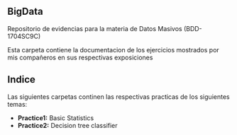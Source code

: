 ## BigData
Repositorio de evidencias para la materia de Datos Masivos (BDD-1704SC9C)

Esta carpeta contiene la documentacion de los ejercicios mostrados por mis compañeros en sus respectivas exposiciones

## Indice
Las siguientes carpetas continen las respectivas practicas de los siguientes temas:

- **Practice1:** Basic Statistics
- **Practice2:** Decision tree classifier
